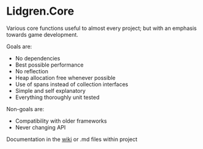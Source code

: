 # Lidgren.Core
Various core functions useful to almost every project; but with an emphasis towards game development.

Goals are:
* No dependencies
* Best possible performance
* No reflection
* Heap allocation free whenever possible
* Use of spans instead of collection interfaces
* Simple and self explanatory
* Everything thoroughly unit tested

Non-goals are:
* Compatibility with older frameworks
* Never changing API

Documentation in the [wiki](https://github.com/lidgren/Lidgren.Core/wiki) or .md files within project

